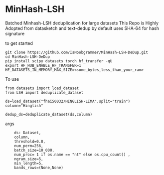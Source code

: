# MinHash-LSH
Batched Minhash-LSH deduplication for large datasets
This Repo is Highly Adopted from datasketch and text-dedup
by default uses SHA-64 for hash signature

to get started


```
git clone https://github.com/IsNoobgrammer/MinHash-LSH-DeDup.git
cd MinHash-LSH-DeDup
pip install scipy datasets torch hf_transfer -qU
export HF_HUB_ENABLE_HF_TRANSFER=1
HF_DATASETS_IN_MEMORY_MAX_SIZE=<some_bytes_less_than_your_ram>
```

To use 
```
from datasets import load_dataset
from LSH import deduplicate_dataset

ds=load_dataset("fhai50032/HINGLISH-LIMA",split="train")
column="Hinglish"

dedup_ds=deduplicate_dataset(ds,column)
```

args
```
    ds: Dataset,
    column,
    threshold=0.8, 
    num_perm=256,
    batch_size=10_000,
    num_proc= 1 if os.name == "nt" else os.cpu_count() ,
    ngram_size=5,
    min_length=5,
    bands_rows=(None,None)
```
